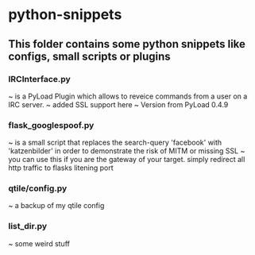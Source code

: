 python-snippets
===============
## This folder contains some python snippets like configs, small scripts or plugins

### IRCInterface.py
~ is a PyLoad Plugin which allows to reveice commands from a user on a IRC server.
~ added SSL support here
~ Version from PyLoad 0.4.9

### flask_googlespoof.py
~ is a small script that replaces the search-query 'facebook' with 'katzenbilder' in order to demonstrate the risk of MITM or missing SSL
~ you can use this if you are the gateway of your target. simply redirect all http traffic to flasks litening port

### qtile/config.py
~ a backup of my qtile config

### list_dir.py
~ some weird stuff
